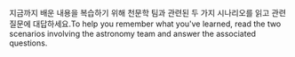 <span data-ttu-id="c6be2-101">지금까지 배운 내용을 복습하기 위해 천문학 팀과 관련된 두 가지 시나리오를 읽고 관련 질문에 대답하세요.</span><span class="sxs-lookup"><span data-stu-id="c6be2-101">To help you remember what you've learned, read the two scenarios involving the astronomy team and answer the associated questions.</span></span>
